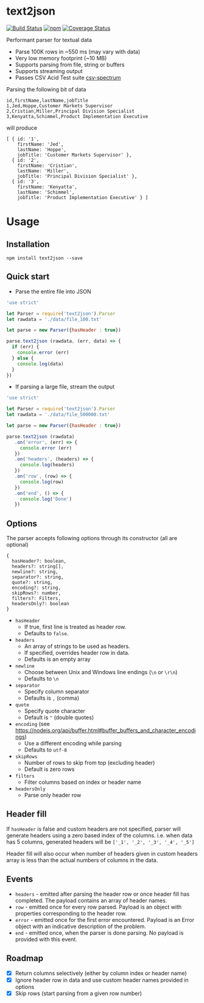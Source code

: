 text2json
=========
[![Build Status](https://travis-ci.org/nilobarp/text2json.svg?branch=master)](https://travis-ci.org/nilobarp/text2json)
[![npm](http://img.shields.io/npm/v/text2json.svg)](https://www.npmjs.com/package/text2json)
[![Coverage Status](https://coveralls.io/repos/github/nilobarp/text2json/badge.svg?branch=master)](https://coveralls.io/github/nilobarp/text2json?branch=master)

Performant parser for textual data
* Parse 100K rows in ~550 ms (may vary with data)
* Very low memory footprint (~10 MB)
* Supports parsing from file, string or buffers
* Supports streaming output
* Passes CSV Acid Test suite [csv-spectrum](https://github.com/maxogden/csv-spectrum)

Parsing the following bit of data

```
id,firstName,lastName,jobTitle
1,Jed,Hoppe,Customer Markets Supervisor
2,Cristian,Miller,Principal Division Specialist
3,Kenyatta,Schimmel,Product Implementation Executive
```
will produce
```
[ { id: '1',
    firstName: 'Jed',
    lastName: 'Hoppe',
    jobTitle: 'Customer Markets Supervisor' },
  { id: '2',
    firstName: 'Cristian',
    lastName: 'Miller',
    jobTitle: 'Principal Division Specialist' },
  { id: '3',
    firstName: 'Kenyatta',
    lastName: 'Schimmel',
    jobTitle: 'Product Implementation Executive' } ]
```

Usage
======

Installation
------------
`npm install text2json --save`

Quick start
------------

* Parse the entire file into JSON
```js
'use strict'

let Parser = require('text2json').Parser
let rawdata = './data/file_100.txt'

let parse = new Parser({hasHeader : true})

parse.text2json (rawdata, (err, data) => {
  if (err) {
    console.error (err)
  } else {
    console.log(data)
  }
})
```
* If parsing a large file, stream the output
```js
'use strict'

let Parser = require('text2json').Parser
let rawdata = './data/file_500000.txt'

let parse = new Parser({hasHeader : true})

parse.text2json (rawdata)
   .on('error', (err) => {
     console.error (err)
   })
   .on('headers', (headers) => {
     console.log(headers)
   })
   .on('row', (row) => {
     console.log(row)
   })
   .on('end', () => {
     console.log('Done')
   })
```

Options
---------
The parser accepts following options through its constructor (all are optional)

```
{
  hasHeader?: boolean,
  headers?: string[],
  newline?: string,
  separator?: string,
  quote?: string,
  encoding?: string,
  skipRows?: number,
  filters?: Filters,
  headersOnly?: boolean
}
```

* `hasHeader` 
  * If true, first line is treated as header row.
  * Defaults to `false`.
* `headers` 
  * An array of strings to be used as headers.
  * If specified, overrides header row in data.
  * Defaults is an empty array
* `newline` 
  * Choose between Unix and Windows line endings (`\n` or `\r\n`)
  * Defaults to `\n`
* `separator` 
  * Specify column separator
  * Defaults is `,` (comma)
* `quote` 
  * Specify quote character
  * Default is `"` (double quotes)
* `encoding` (see https://nodejs.org/api/buffer.html#buffer_buffers_and_character_encodings)
  * Use a different encoding while parsing
  * Defaults to `utf-8`
* `skipRows` 
  * Number of rows to skip from top (excluding header)
  * Default is zero rows
* `filters` 
  * Filter columns based on index or header name
* `headersOnly` 
  * Parse only header row

Header fill
------------
If `hasHeader` is false and custom headers are not specified, parser will generate headers using a zero based index of the columns. i.e. when data has 5 columns, generated headers will be `['_1', '_2', '_3', '_4', '_5']`

Header fill will also occur when number of headers given in custom headers array is less than the actual numbers of columns in the data.

Events
------
  * `headers` - emitted after parsing the header row or once header fill has completed. The payload contains an array of header names.
  * `row` - emitted once for every row parsed. Payload is an object with properties corresponding to the header row.
  * `error` - emitted once for the first error encountered. Payload is an Error object with an indicative description of the problem.
  * `end` - emitted once, when the parser is done parsing. No payload is provided with this event.

Roadmap
---------
  - [x] Return columns selectively (either by column index or header name)
  - [x] Ignore header row in data and use custom header names provided in options
  - [x] Skip rows (start parsing from a given row number)